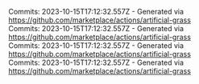Commits: 2023-10-15T17:12:32.557Z - Generated via https://github.com/marketplace/actions/artificial-grass
<br>
Commits: 2023-10-15T17:12:32.557Z - Generated via https://github.com/marketplace/actions/artificial-grass
<br>
Commits: 2023-10-15T17:12:32.557Z - Generated via https://github.com/marketplace/actions/artificial-grass
<br>
Commits: 2023-10-15T17:12:32.557Z - Generated via https://github.com/marketplace/actions/artificial-grass
<br>

